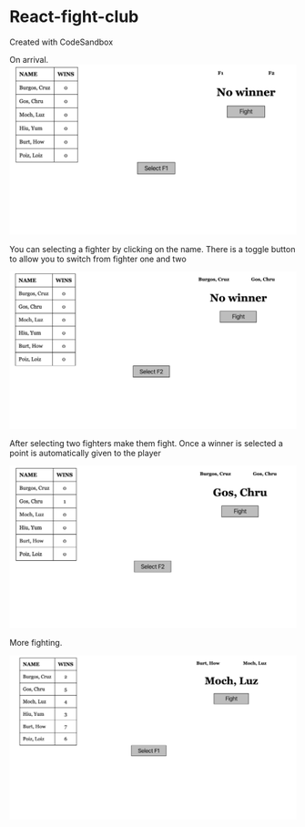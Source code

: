 # React-fight-club
Created with CodeSandbox

On arrival.
![](src/images/fc1.png)

You can selecting a fighter by clicking on the name. There is a toggle button to allow you to switch from fighter one and two

![](src/images/fc2.png)

After selecting two fighters make them fight. Once a winner is selected a point is automatically given to the player

![](src/images/fc3.png)

More fighting.

![](src/images/fc4.png)
